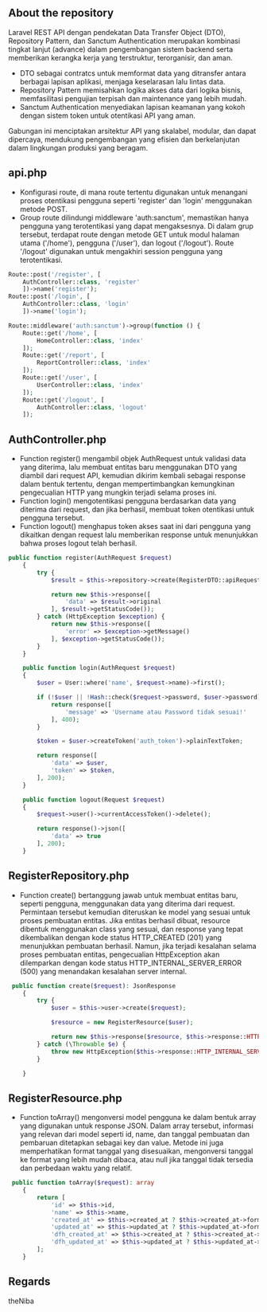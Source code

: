 ## About the repository

Laravel REST API dengan pendekatan Data Transfer Object (DTO), Repository Pattern, dan Sanctum Authentication merupakan kombinasi tingkat lanjut (advance) dalam pengembangan sistem backend serta memberikan kerangka kerja yang terstruktur, terorganisir, dan aman. 
- DTO sebagai contratcs untuk memformat data yang ditransfer antara berbagai lapisan aplikasi, menjaga keselarasan lalu lintas data.
- Repository Pattern memisahkan logika akses data dari logika bisnis, memfasilitasi pengujian terpisah dan maintenance yang lebih mudah.
- Sanctum Authentication menyediakan lapisan keamanan yang kokoh dengan sistem token untuk otentikasi API yang aman.
  
Gabungan ini menciptakan arsitektur API yang skalabel, modular, dan dapat dipercaya, mendukung pengembangan yang efisien dan berkelanjutan dalam lingkungan produksi yang beragam.

## api.php

- Konfigurasi route, di mana route tertentu digunakan untuk menangani proses otentikasi pengguna seperti 'register' dan 'login' menggunakan metode POST. 
- Group route dilindungi middleware 'auth:sanctum', memastikan hanya pengguna yang terotentikasi yang dapat mengaksesnya. Di dalam grup tersebut, terdapat route dengan metode GET untuk modul halaman utama ('/home'), pengguna ('/user'), dan logout ('/logout'). Route '/logout' digunakan untuk mengakhiri session pengguna yang terotentikasi.
``` php
Route::post('/register', [
    AuthController::class, 'register'
    ])->name('register');
Route::post('/login', [
    AuthController::class, 'login'
    ])->name('login');

Route::middleware('auth:sanctum')->group(function () {
    Route::get('/home', [
        HomeController::class, 'index'
    ]);
    Route::get('/report', [
        ReportController::class, 'index'
    ]);
    Route::get('/user', [
        UserController::class, 'index'
    ]);
    Route::get('/logout', [
        AuthController::class, 'logout'
    ]);
```
## AuthController.php

- Function register() mengambil objek AuthRequest untuk validasi data yang diterima, lalu membuat entitas baru menggunakan DTO yang diambil dari request API, kemudian dikirim kembali sebagai response dalam bentuk tertentu, dengan mempertimbangkan kemungkinan pengecualian HTTP yang mungkin terjadi selama proses ini.
- Function login() mengotentikasi pengguna berdasarkan data yang diterima dari request, dan jika berhasil, membuat token otentikasi untuk pengguna tersebut.
- Function logout() menghapus token akses saat ini dari pengguna yang dikaitkan dengan request lalu memberikan response untuk menunjukkan bahwa proses logout telah berhasil.
``` php
public function register(AuthRequest $request)
    {
        try {
            $result = $this->repository->create(RegisterDTO::apiRequest($request));

            return new $this->response([
                'data' => $result->original
            ], $result->getStatusCode());
        } catch (HttpException $exception) {
            return new $this->response([
                'error' => $exception->getMessage()
            ], $exception->getStatusCode());
        }
    }

    public function login(AuthRequest $request)
    {
        $user = User::where('name', $request->name)->first();

        if (!$user || !Hash::check($request->password, $user->password)) {
            return response([
                'message' => 'Username atau Password tidak sesuai!'
            ], 400);
        }

        $token = $user->createToken('auth_token')->plainTextToken;

        return response([
            'data' => $user,
            'token' => $token,
        ], 200);
    }

    public function logout(Request $request)
    {
        $request->user()->currentAccessToken()->delete();

        return response()->json([
            'data' => true
        ], 200);
    }
```
## RegisterRepository.php

- Function create() bertanggung jawab untuk membuat entitas baru, seperti pengguna, menggunakan data yang diterima dari request. Permintaan tersebut kemudian diteruskan ke model yang sesuai untuk proses pembuatan entitas. Jika entitas berhasil dibuat, resource dibentuk menggunakan class yang sesuai, dan response yang tepat dikembalikan dengan kode status HTTP_CREATED (201) yang menunjukkan pembuatan berhasil. Namun, jika terjadi kesalahan selama proses pembuatan entitas, pengecualian HttpException akan dilemparkan dengan kode status HTTP_INTERNAL_SERVER_ERROR (500) yang menandakan kesalahan server internal.
``` php
 public function create($request): JsonResponse
    {
        try {
            $user = $this->user->create($request);

            $resource = new RegisterResource($user);

            return new $this->response($resource, $this->response::HTTP_CREATED);
        } catch (\Throwable $e) {
            throw new HttpException($this->response::HTTP_INTERNAL_SERVER_ERROR, 'Error server internal');
        }

    }
```
## RegisterResource.php
- Function toArray() mengonversi model pengguna ke dalam bentuk array yang digunakan untuk response JSON. Dalam array tersebut, informasi yang relevan dari model seperti id, name, dan tanggal pembuatan dan pembaruan ditetapkan sebagai key dan value. Metode ini juga memperhatikan format tanggal yang disesuaikan, mengonversi tanggal ke format yang lebih mudah dibaca, atau null jika tanggal tidak tersedia dan perbedaan waktu yang relatif.
``` php
 public function toArray($request): array
    {
        return [
            'id' => $this->id,
            'name' => $this->name,
            'created_at' => $this->created_at ? $this->created_at->format('d M Y H:i') : null,
            'updated_at' => $this->updated_at ? $this->updated_at->format('d M Y H:i') : null,
            'dfh_created_at' => $this->created_at ? $this->created_at->diffForHumans() : null,
            'dfh_updated_at' => $this->updated_at ? $this->updated_at->diffForHumans() : null,
        ];
    }
```
## Regards

theNiba
